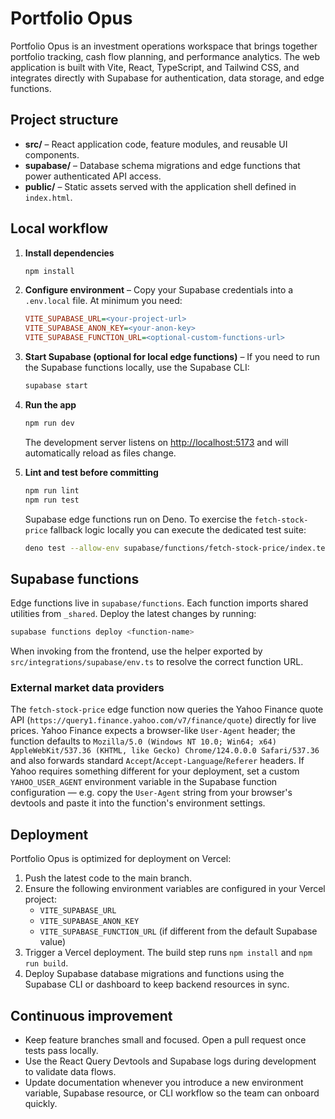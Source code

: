 # Portfolio Opus

Portfolio Opus is an investment operations workspace that brings together portfolio tracking, cash flow planning, and performance analytics. The web application is built with Vite, React, TypeScript, and Tailwind CSS, and integrates directly with Supabase for authentication, data storage, and edge functions.

## Project structure

- **src/** – React application code, feature modules, and reusable UI components.
- **supabase/** – Database schema migrations and edge functions that power authenticated API access.
- **public/** – Static assets served with the application shell defined in `index.html`.

## Local workflow

1. **Install dependencies**
   ```sh
   npm install
   ```
2. **Configure environment** – Copy your Supabase credentials into a `.env.local` file. At minimum you need:
   ```ini
   VITE_SUPABASE_URL=<your-project-url>
   VITE_SUPABASE_ANON_KEY=<your-anon-key>
   VITE_SUPABASE_FUNCTION_URL=<optional-custom-functions-url>
   ```
3. **Start Supabase (optional for local edge functions)** – If you need to run the Supabase functions locally, use the Supabase CLI:
   ```sh
   supabase start
   ```
4. **Run the app**
   ```sh
   npm run dev
   ```
   The development server listens on [http://localhost:5173](http://localhost:5173) and will automatically reload as files change.
5. **Lint and test before committing**
   ```sh
   npm run lint
   npm run test
   ```

   Supabase edge functions run on Deno. To exercise the `fetch-stock-price`
   fallback logic locally you can execute the dedicated test suite:
   ```sh
   deno test --allow-env supabase/functions/fetch-stock-price/index.test.ts
   ```

## Supabase functions

Edge functions live in `supabase/functions`. Each function imports shared utilities from `_shared`. Deploy the latest changes by running:
```sh
supabase functions deploy <function-name>
```
When invoking from the frontend, use the helper exported by `src/integrations/supabase/env.ts` to resolve the correct function URL.

### External market data providers

The `fetch-stock-price` edge function now queries the Yahoo Finance quote API (`https://query1.finance.yahoo.com/v7/finance/quote`) directly for live prices. Yahoo Finance expects a browser-like `User-Agent` header; the function defaults to `Mozilla/5.0 (Windows NT 10.0; Win64; x64) AppleWebKit/537.36 (KHTML, like Gecko) Chrome/124.0.0.0 Safari/537.36` and also forwards standard `Accept`/`Accept-Language`/`Referer` headers. If Yahoo requires something different for your deployment, set a custom `YAHOO_USER_AGENT` environment variable in the Supabase function configuration — e.g. copy the `User-Agent` string from your browser's devtools and paste it into the function's environment settings.

## Deployment

Portfolio Opus is optimized for deployment on Vercel:

1. Push the latest code to the main branch.
2. Ensure the following environment variables are configured in your Vercel project:
   - `VITE_SUPABASE_URL`
   - `VITE_SUPABASE_ANON_KEY`
   - `VITE_SUPABASE_FUNCTION_URL` (if different from the default Supabase value)
3. Trigger a Vercel deployment. The build step runs `npm install` and `npm run build`.
4. Deploy Supabase database migrations and functions using the Supabase CLI or dashboard to keep backend resources in sync.

## Continuous improvement

- Keep feature branches small and focused. Open a pull request once tests pass locally.
- Use the React Query Devtools and Supabase logs during development to validate data flows.
- Update documentation whenever you introduce a new environment variable, Supabase resource, or CLI workflow so the team can onboard quickly.
